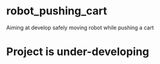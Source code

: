 # robot_pushing_cart
Aiming at develop safely moving robot while pushing a cart
# Project is under-developing
